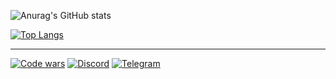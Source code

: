 

![Anurag's GitHub stats](https://github-readme-stats.vercel.app/api?username=uzarixx&show_icons=true&bg_color=000) 

[![Top Langs](https://github-readme-stats.vercel.app/api/top-langs/?username=uzarixx&layout=compact&bg_color=000&text_color=85807f&hide=HTML,CSS,SCSS,JS,TS)](https://github.com/uzarixx/github-readme-stats)

***

[![Code wars](https://www.codewars.com/users/uzarixx/badges/micro)](https://www.codewars.com/users/uzarixx)
[![Discord](https://img.icons8.com/color/24/discord--v2.png)](https://discord.com/users/474874705002758145/)
[![Telegram](https://img.icons8.com/color/24/telegram-app--v1.png)](https://t.me/uzarixx)
